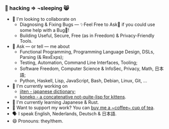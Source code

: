### 🌈 hacking ⇒ ¬sleeping 😸

- 👯 I'm looking to collaborate on
  - Diagnosing & Fixing Bugs — ✨Feel Free to Ask💬 if you could use some help with a Bug🐛!
  - Building Useful, Secure, Free (as in Freedom) & Privacy-Friendly Tools.
- 💬 Ask — or tell — me about
  - Functional Programming, Programming Language Design, DSLs, Parsing (& RexExps);
  - Testing, Automation, Command Line Interfaces, Tooling;
  - Software Freedom, Computer Science & InfoSec, Privacy, Math, 日本語;
  - Python, Haskell, Lisp, JavaScript, Bash, Debian, Linux, Git, ...
- 🔭 I'm currently working on
  - [jiten - japanese dictionary](https://github.com/obfusk/jiten);
  - [koneko - a concatenative not-quite-lisp for kittens](https://github.com/obfusk/koneko).
- 🌱 I'm currently learning Japanese & Rust.
- 🍵 Want to support my work? You can [buy me a ~coffee~ cup of tea](https://ko-fi.com/obfusk).
- 🗣️ I speak English, Nederlands, Deutsch & 日本語.
- 😄 Pronouns: they/them.
